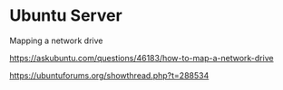 # Ubuntu Server




Mapping a network drive

https://askubuntu.com/questions/46183/how-to-map-a-network-drive

https://ubuntuforums.org/showthread.php?t=288534
